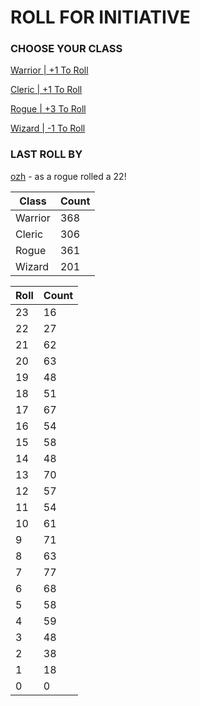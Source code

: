 # ROLL FOR INITIATIVE
### CHOOSE YOUR CLASS

[Warrior | +1 To Roll](https://github.com/benjaminsampica/benjaminsampica/issues/new?title=roll%7Cwarrior&body=Just+click+%27Submit+new+issue%27.)

[Cleric | +1 To Roll](https://github.com/benjaminsampica/benjaminsampica/issues/new?title=roll%7Ccleric&body=Just+click+%27Submit+new+issue%27.)

[Rogue | +3 To Roll](https://github.com/benjaminsampica/benjaminsampica/issues/new?title=roll%7Crogue&body=Just+click+%27Submit+new+issue%27.)

[Wizard | -1 To Roll](https://github.com/benjaminsampica/benjaminsampica/issues/new?title=roll%7Cwizard&body=Just+click+%27Submit+new+issue%27.)
### LAST ROLL BY
[ozh](https://www.github.com/ozh) - as a rogue rolled a 22!

|Class|Count|
|-|-|
|Warrior|368|
|Cleric|306|
|Rogue|361|
|Wizard|201|

|Roll|Count|
|-|-|
|23|16
|22|27
|21|62
|20|63
|19|48
|18|51
|17|67
|16|54
|15|58
|14|48
|13|70
|12|57
|11|54
|10|61
|9|71
|8|63
|7|77
|6|68
|5|58
|4|59
|3|48
|2|38
|1|18
|0|0
